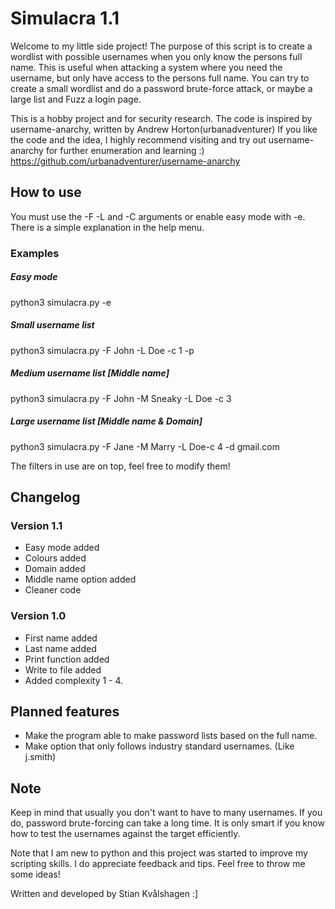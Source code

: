 # Simulacra 1.1
Welcome to my little side project!
The purpose of this script is to create a wordlist with possible usernames when you only know the persons full name.
This is useful when attacking a system where you need the username, but only have access to the persons full name.
You can try to create a small wordlist and do a password brute-force attack, or maybe a large list and Fuzz a login page.

This is a hobby project and for security research.
The code is inspired by username-anarchy, written by Andrew Horton(urbanadventurer)
If you like the code and the idea, I highly recommend visiting and try out username-anarchy for further enumeration and learning :)
https://github.com/urbanadventurer/username-anarchy

## How to use
You must use the -F -L and -C arguments or enable easy mode with -e.
There is a simple explanation in the help menu.

### Examples
##### Easy mode
python3 simulacra.py -e
##### Small username list
python3 simulacra.py -F John -L Doe -c 1 -p  
##### Medium username list [Middle name]
python3 simulacra.py -F John -M Sneaky -L Doe -c 3 
##### Large username list [Middle name & Domain]
python3 simulacra.py -F Jane -M Marry -L Doe-c 4 -d gmail.com


The filters in use are on top, feel free to modify them!
## Changelog
### Version 1.1
* Easy mode added
* Colours added
* Domain added
* Middle name option added
* Cleaner code

### Version 1.0
* First name added
* Last name added
* Print function added
* Write to file added
* Added complexity 1 - 4.

## Planned features
* Make the program able to make password lists based on the full name.
* Make option that only follows industry standard usernames. (Like j.smith)

## Note
Keep in mind that usually you don't want to have to many usernames.
If you do, password brute-forcing can take a long time.
It is only smart if you know how to test the usernames against the target efficiently.

Note that I am new to python and this project was started to improve my scripting skills.
I do appreciate feedback and tips. Feel free to throw me some ideas!

Written and developed by Stian Kvålshagen :]
